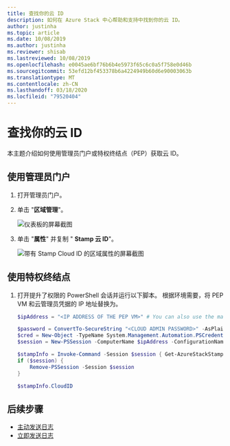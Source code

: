 ```yaml
---
title: 查找你的云 ID
description: 如何在 Azure Stack 中心帮助和支持中找到你的云 ID。
author: justinha
ms.topic: article
ms.date: 10/08/2019
ms.author: justinha
ms.reviewer: shisab
ms.lastreviewed: 10/08/2019
ms.openlocfilehash: e0045ae6bf76b6b4e5973f65c6c0a5f758e0d46b
ms.sourcegitcommit: 53efd12bf453378b6a4224949b60d6e90003063b
ms.translationtype: MT
ms.contentlocale: zh-CN
ms.lasthandoff: 03/18/2020
ms.locfileid: "79520404"
---
```

# <a name="find-your-cloud-id"></a>查找你的云 ID

本主题介绍如何使用管理员门户或特权终结点（PEP）获取云 ID。 

## <a name="use-the-administrator-portal"></a>使用管理员门户

1. 打开管理员门户。 
1. 单击 "**区域管理**"。

   ![仪表板的屏幕截图](./media/azure-stack-automatic-log-collection/dashboard.png)

1. 单击 "**属性**" 并复制 " **Stamp 云 ID**"。

   ![带有 Stamp Cloud ID 的区域属性的屏幕截图](media/azure-stack-automatic-log-collection/region-properties-blade-with-stamp-cloud-id.png)


## <a name="use-the-privileged-endpoint"></a>使用特权终结点

1. 打开提升了权限的 PowerShell 会话并运行以下脚本。 根据环境需要，将 PEP VM 和云管理员凭据的 IP 地址替换为。 

   ```powershell
   $ipAddress = "<IP ADDRESS OF THE PEP VM>" # You can also use the machine name instead of IP here.

   $password = ConvertTo-SecureString "<CLOUD ADMIN PASSWORD>" -AsPlainText -Force
   $cred = New-Object -TypeName System.Management.Automation.PSCredential ("<DOMAIN NAME>\CloudAdmin", $password)
   $session = New-PSSession -ComputerName $ipAddress -ConfigurationName PrivilegedEndpoint -Credential $cred

   $stampInfo = Invoke-Command -Session $session { Get-AzureStackStampInformation }
   if ($session) {
       Remove-PSSession -Session $session
   }

   $stampInfo.CloudID
   ```

## <a name="next-steps"></a>后续步骤

* [主动发送日志](azure-stack-configure-automatic-diagnostic-log-collection-tzl.md)
* [立即发送日志](azure-stack-configure-on-demand-diagnostic-log-collection-portal-tzl.md)






